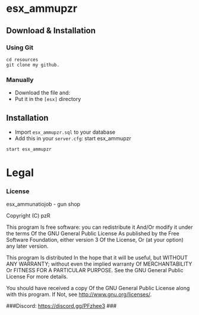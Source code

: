 # esx_ammupzr

## Download & Installation

### Using Git
```
cd resources
git clone my github.
```

### Manually
- Download the file and:
- Put it in the `[esx]` directory

## Installation
- Import `esx_ammupzr.sql` to your database
- Add this in your `server.cfg`: start esx_ammupzr

```
start esx_ammupzr
```

# Legal
### License
esx_ammunatiojob - gun shop

Copyright (C) pzR

This program Is free software: you can redistribute it And/Or modify it under the terms Of the GNU General Public License As published by the Free Software Foundation, either version 3 Of the License, Or (at your option) any later version.

This program Is distributed In the hope that it will be useful, but WITHOUT ANY WARRANTY; without even the implied warranty Of MERCHANTABILITY Or FITNESS FOR A PARTICULAR PURPOSE. See the GNU General Public License For more details.

You should have received a copy Of the GNU General Public License along with this program. If Not, see http://www.gnu.org/licenses/.


###Discord: https://discord.gg/PFzhee3 ###